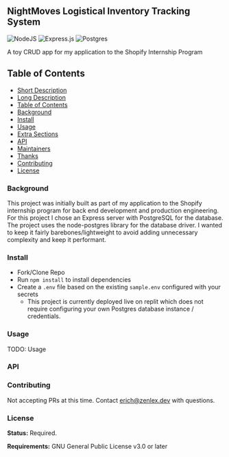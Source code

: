 ## NightMoves Logistical Inventory Tracking System

![NodeJS](https://img.shields.io/badge/node.js-6DA55F?style=for-the-badge&logo=node.js&logoColor=white)
![Express.js](https://img.shields.io/badge/express.js-%23404d59.svg?style=for-the-badge&logo=express&logoColor=%2361DAFB)
![Postgres](https://img.shields.io/badge/postgres-%23316192.svg?style=for-the-badge&logo=postgresql&logoColor=white)

A toy CRUD app for my application to the Shopify Internship Program


## Table of Contents

  - [Short Description](#short-description)
  - [Long Description](#long-description)
  - [Table of Contents](#table-of-contents-1)
  - [Background](#background)
  - [Install](#install)
  - [Usage](#usage)
  - [Extra Sections](#extra-sections)
  - [API](#api)
  - [Maintainers](#maintainers)
  - [Thanks](#thanks)
  - [Contributing](#contributing)
  - [License](#license)

### Background
This project was initially built as part of my application to the Shopify internship program for back end development and production engineering. 
For this project I chose an Express server with PostgreSQL for the database. The project uses the node-postgres library for the database driver. I wanted to keep it fairly barebones/lightweight to avoid adding unnecessary complexity and keep it performant. 

### Install
- Fork/Clone Repo
- Run `npm install` to install dependencies
- Create a `.env` file based on the existing `sample.env` configured with your secrets
  * This project is currently deployed live on replit which does not require configuring your own Postgres database instance / credentials.

### Usage
  TODO: Usage
### API

### Contributing
Not accepting PRs at this time. Contact erich@zenlex.dev with questions. 

### License
**Status:** Required.

**Requirements:**
GNU General Public License v3.0 or later